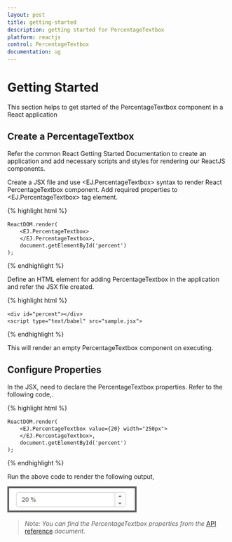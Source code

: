 ```yaml
---
layout: post
title: getting-started
description: getting started for PercentageTextbox
platform: reactjs
control: PercentageTextbox
documentation: ug
---
```


# Getting Started

This section helps to get started of the PercentageTextbox component in a React application 

## Create a PercentageTextbox

Refer the common React Getting Started Documentation to create an application and add necessary scripts and styles for rendering our ReactJS components.

Create a JSX file and use &lt;EJ.PercentageTextbox&gt; syntax to render React PercentageTextbox component. Add required properties to &lt;EJ.PercentageTextbox&gt; tag element. 

{% highlight html %}

    ReactDOM.render(   
        <EJ.PercentageTextbox>
        </EJ.PercentageTextbox>,
        document.getElementById('percent')  
    );

{% endhighlight %}

Define an HTML element for adding PercentageTextbox in the application and refer the JSX file created.

{% highlight html %}

    <div id="percent"></div>
    <script type="text/babel" src="sample.jsx"> 

{% endhighlight %}

This will render an empty PercentageTextbox component on executing.

## Configure Properties

In the JSX, need to declare the PercentageTextbox properties. Refer to the following code,.

{% highlight html %}

    ReactDOM.render(   
        <EJ.PercentageTextbox value={20} width="250px">
        </EJ.PercentageTextbox>,
        document.getElementById('percent')
    );

{% endhighlight %}


Run the above code to render the following output,

![](Getting-Started_images/Getting-Started_img1.jpeg)


> _Note:_ _You can find the PercentageTextbox properties from the_ [API reference](https://help.syncfusion.com/api/js/ejtextboxes) _document._

